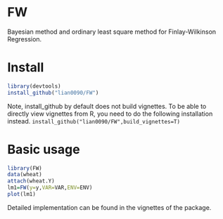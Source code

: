 # FW
Bayesian method and ordinary least square method for Finlay-Wilkinson Regression. 

# Install
```R
library(devtools)
install_github("lian0090/FW")
```
Note, install_github by default does not build vignettes. To be able to directly view vignettes from R, you need to do the following installation instead. 
`install_github("lian0090/FW",build_vignettes=T)`

# Basic usage
```R
library(FW)
data(wheat)
attach(wheat.Y)
lm1=FW(y=y,VAR=VAR,ENV=ENV)
plot(lm1)
```

Detailed implementation can be found in the vignettes of the package. 



